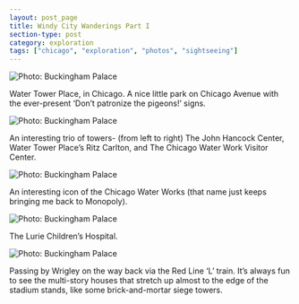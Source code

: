 ```yaml
---
layout: post_page
title: Windy City Wanderings Part I
section-type: post
category: exploration
tags: ["chicago", "exploration", "photos", "sightseeing"]
---
```


<img alt="Photo: Buckingham Palace" src="http://nmlin.org/Images/2015.05.14/birds.jpg" style="max-width:630px;">

Water Tower Place, in Chicago. A nice little park on Chicago Avenue with the ever-present ‘Don’t patronize the pigeons!’ signs.

<img alt="Photo: Buckingham Palace" src="http://nmlin.org/Images/2015.05.14/trio.jpg" style="max-width:630px;">

An interesting trio of towers- (from left to right) The John Hancock Center, Water Tower Place’s Ritz Carlton, and The Chicago Water Work Visitor Center. 

<img alt="Photo: Buckingham Palace" src="http://nmlin.org/Images/2015.05.14/fountain.jpg" style="max-width:630px;">

An interesting icon of the Chicago Water Works (that name just keeps bringing me back to Monopoly).

<img alt="Photo: Buckingham Palace" src="http://nmlin.org/Images/2015.05.14/lurie.jpg" style="max-width:630px;">

The Lurie Children’s Hospital. 

<img alt="Photo: Buckingham Palace" src="http://nmlin.org/Images/2015.05.14/cubs.jpg" style="max-width:630px;">

Passing by Wrigley on the way back via the Red Line ‘L’ train. It’s always fun to see the multi-story houses that stretch up almost to the edge of the stadium stands, like some brick-and-mortar siege towers. 